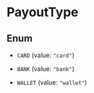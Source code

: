 

# PayoutType

## Enum


* `CARD` (value: `"card"`)

* `BANK` (value: `"bank"`)

* `WALLET` (value: `"wallet"`)




